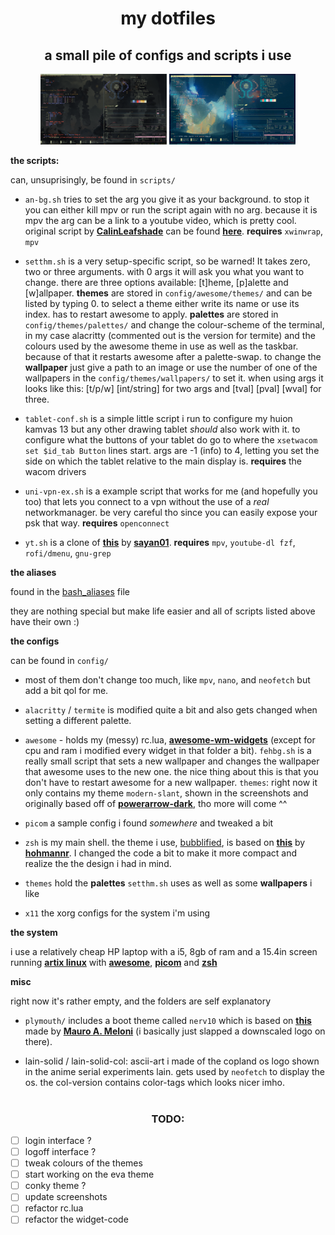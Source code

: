 <h1 align="center">my dotfiles</h1>
<h2 align="center">a small pile of configs and scripts i use </h2>  
<p align="center">

<img src="./misc/screenshots/sc-th-1.png " width="40%">

<img src="./misc/screenshots/sc-th-3.png" width="40%">

</p>  

**the scripts:**

can, unsuprisingly, be found in `scripts/`

- `an-bg.sh` tries to set the arg you give it as your background. to stop it you can either kill mpv or run the script again with no arg. because it is mpv the arg can be a link to a youtube video, which is pretty cool. original script by **[CalinLeafshade](https://github.com/CalinLeafshade)** can be found **[here](https://github.com/CalinLeafshade/dots/blob/master/bin/bin/bg.sh)**. **requires** `xwinwrap`, `mpv`

- `setthm.sh` is a very setup-specific script, so be warned! It takes zero, two or three arguments. with 0 args it will ask you what you want to change. there are three options available: [t]heme, [p]alette and [w]allpaper.
**themes** are stored in `config/awesome/themes/` and can be listed by typing 0. to select a theme either write its name or use its index. has to restart awesome to apply.
**palettes** are stored in `config/themes/palettes/` and change the colour-scheme of the terminal, in my case alacritty (commented out is the version for termite) and the colours used by the awesome theme in use as well as the taskbar. because of that it restarts awesome after a palette-swap.
to change the **wallpaper** just give a path to an image or use the number of one of the wallpapers in the `config/themes/wallpapers/` to set it.
when using args it looks like this: [t/p/w] [int/string] for two args and [tval] [pval] [wval] for three.

- `tablet-conf.sh` is a simple little script i run to configure my huion kamvas 13 but any other drawing tablet *should* also work with it. to configure what the buttons of your tablet do go to where the `xsetwacom set $id_tab Button` lines start. args are -1 (info) to 4, letting you set the side on which the tablet relative to the main display is. **requires** the wacom drivers

- `uni-vpn-ex.sh` is a example script that works for me (and hopefully you too) that lets you connect to a vpn without the use of a *real* networkmanager. be very careful tho since you can easily expose your psk that way. **requires** `openconnect`

[//]: <> (- `webstorage.sh` an experimental script that connects you to a CalDAV filesystem using wdfs. currently it is a bit broken. when using option [u] it unmounts the filesystem and kills openconnect because of option [v] connects to a vpn before attempting to connect to the filesystem. *like with `uni-vpn-ex.sh` make sure to read- and write protect the file.* **requires** `wdfs`)

- `yt.sh` is a clone of **[this](https://github.com/sayan01/scripts/blob/master/yt)** by **[sayan01](https://github.com/sayan01)**. **requires** `mpv`, `youtube-dl fzf`, `rofi/dmenu`, `gnu-grep` 


**the aliases**

found in the [bash_aliases](https://github.com/jreeee/dotfiles/blob/master/bash_aliases) file

they are nothing special but make life easier and all of scripts listed above have their own :)

**the configs**

can be found in `config/` 

- most of them don't change too much, like `mpv`, `nano`, and `neofetch` but add a bit qol for me.

- `alacritty` / `termite` is modified quite a bit and also gets changed when setting a different palette.

- `awesome` - holds my (messy) rc.lua, **[awesome-wm-widgets](https://github.com/streetturtle/awesome-wm-widgets)** (except for cpu and ram i modified every widget in that folder a bit). `fehbg.sh` is a really small script that sets a new wallpaper and changes the wallpaper that awesome uses to the new one. the nice thing about this is that you don't have to restart awesome for a new wallpaper. `themes`: right now it only contains my theme `modern-slant`, shown in the screenshots and originally based off of **[powerarrow-dark](https://github.com/lcpz/awesome-copycats/tree/master/themes/powerarrow-dark)**, tho more will come ^^

- `picom` a sample config i found *somewhere* and tweaked a bit

- `zsh` is my main shell. the theme i use, [bubblified](https://github.com/jreeee/dotfiles/blob/master/config/zsh/themes/bubblified.zsh-theme), is based on **[this](https://github.com/hohmannr/bubblified)** by **[hohmannr](https://github.com/hohmannr)**. I changed the code a bit to make it more compact and realize the the design i had in mind.

- `themes` hold the **palettes** `setthm.sh` uses as well as some **wallpapers** i like

- `x11` the xorg configs for the system i'm using

**the system**

i use a relatively cheap HP laptop with a i5, 8gb of ram and a 15.4in screen running **[artix linux](https://artixlinux.org/)** with **[awesome](https://awesomewm.org/)**, **[picom](https://github.com/yshui/picom)** and **[zsh](https://www.zsh.org/)**

**misc**

right now it's rather empty, and the folders are self explanatory

- `plymouth/` includes a boot theme called `nerv10` which is based on **[this](https://aur.archlinux.org/packages/plymouth-theme-arch10/)** made by  **[Mauro A. Meloni](https://maurom.com/)** (i basically just slapped a downscaled logo on there).

- lain-solid / lain-solid-col: ascii-art i made of the copland os logo shown in the anime serial experiments lain. gets used by `neofetch` to display the os. the col-version contains color-tags which looks nicer imho.

#

<h3 align="center">TODO:</h3>  

- [ ] login interface ?
- [ ] logoff interface ?
- [ ] tweak colours of the themes
- [ ] start working on the eva theme
- [ ] conky theme ?
- [ ] update screenshots
- [ ] refactor rc.lua
- [ ] refactor the widget-code 
